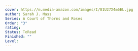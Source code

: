 ```yaml
---
cover: https://m.media-amazon.com/images/I/81U27X4m6EL.jpg
author: Sarah J. Mass
Series: A Court of Thorns and Roses
Order: "3"
rating: 
Status: ToRead
Finished: ""
Level:
---
```









